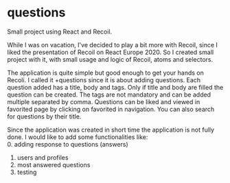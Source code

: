 # questions
Small project using React and Recoil.

While I was on vacation, I've decided to play a bit more with Recoil, since I liked the presentation of Recoil on React Europe 2020.
So I created small project with it, with small usage and logic of Recoil, atoms and selectors.


The application is quite simple but good enough to get your hands on Recoli. I called it +questions since it is about adding questions. Each question added has a title, body and tags. Only if title and body are filled the question can be created. The tags are not mandatory and can be added multiple separated by comma. Questions can be liked and viewed in favorited page by clicking on favorited in navigation. You can also search for questions by their title. 


Since the application was created in short time the application is not fully done. 
I would like to add some functionalities like:  
0. adding response to questions (answers)
1. users and profiles
2. most answered questions
3. testing 
